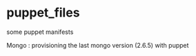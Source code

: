 puppet_files
============

some puppet manifests

Mongo : provisioning the last mongo version (2.6.5) with puppet



